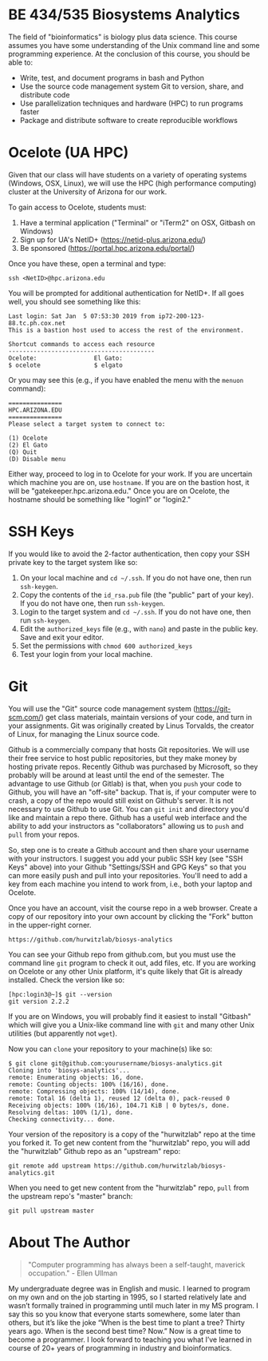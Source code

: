 # BE 434/535 Biosystems Analytics

The field of "bioinformatics" is biology plus data science. This course assumes you have some understanding of the Unix command line and some programming experience. At the conclusion of this course, you should be able to:

* Write, test, and document programs in bash and Python
* Use the source code management system Git to version, share, and distribute code
* Use parallelization techniques and hardware (HPC) to run programs faster
* Package and distribute software to create reproducible workflows

# Ocelote (UA HPC)

Given that our class will have students on a variety of operating systems (Windows, OSX, Linux), we will use the HPC (high performance computing) cluster at the University of Arizona for our work. 

To gain access to Ocelote, students must:

1) Have a terminal application ("Terminal" or "iTerm2" on OSX, Gitbash on Windows)
2) Sign up for UA's NetID+ (https://netid-plus.arizona.edu/)
3) Be sponsored (https://portal.hpc.arizona.edu/portal/)

Once you have these, open a terminal and type:

```
ssh <NetID>@hpc.arizona.edu
```

You will be prompted for additional authentication for NetID+. If all goes well, you should see something like this:

```
Last login: Sat Jan  5 07:53:30 2019 from ip72-200-123-88.tc.ph.cox.net
This is a bastion host used to access the rest of the environment.

Shortcut commands to access each resource
-----------------------------------------
Ocelote:                El Gato:
$ ocelote               $ elgato
```

Or you may see this (e.g., if you have enabled the menu with the `menuon` command):

```
===============
HPC.ARIZONA.EDU
===============
Please select a target system to connect to:

(1) Ocelote
(2) El Gato
(Q) Quit
(D) Disable menu
```

Either way, proceed to log in to Ocelote for your work. If you are uncertain which machine you are on, use `hostname`. If you are on the bastion host, it will be "gatekeeper.hpc.arizona.edu." Once you are on Ocelote, the hostname should be something like "login1" or "login2."

# SSH Keys

If you would like to avoid the 2-factor authentication, then copy your SSH private key to the target system like so: 

1) On your local machine and `cd ~/.ssh`. If you do not have one, then run `ssh-keygen`.
2) Copy the contents of the `id_rsa.pub` file (the "public" part of your key). If you do not have one, then run `ssh-keygen`.
3) Login to the target system and `cd ~/.ssh`. If you do not have one, then run `ssh-keygen`.
4) Edit the `authorized_keys` file (e.g., with `nano`) and paste in the public key. Save and exit your editor.
5) Set the permissions with `chmod 600 authorized_keys`
6) Test your login from your local machine.

# Git 

You will use the "Git" source code management system (https://git-scm.com/) get class materials, maintain versions of your code, and turn in your assignments. Git was originally created by Linus Torvalds, the creator of Linux, for managing the Linux source code.

Github is a commercially company that hosts Git repositories. We will use their free service to host public repositories, but they make money by hosting private repos. Recently Github was purchased by Microsoft, so they probably will be around at least until the end of the semester. The advantage to use Github (or Gitlab) is that, when you `push` your code to Github, you will have an "off-site" backup. That is, if your computer were to crash, a copy of the repo would still exist on Github's server. It is not necessary to use Github to use Git. You can `git init` and directory you'd like and maintain a repo there. Github has a useful web interface and the ability to add your instructors as "collaborators" allowing us to `push` and `pull` from your repos.

So, step one is to create a Github account and then share your username with your instructors. I suggest you add your public SSH key (see "SSH Keys" above) into your Github "Settings/SSH and GPG Keys" so that you can more easily push and pull into your repositories. You'll need to add a key from each machine you intend to work from, i.e., both your laptop and Ocelote.

Once you have an account, visit the course repo in a web browser. Create a copy of our repository into your own account by clicking the "Fork" button in the upper-right corner.

````
https://github.com/hurwitzlab/biosys-analytics
````

You can see your Github repo from github.com, but you must use the command line `git` program to check it out, add files, etc. If you are working on Ocelote or any other Unix platform, it's quite likely that Git is already installed. Check the version like so:

````
[hpc:login3@~]$ git --version
git version 2.2.2
````

If you are on Windows, you will probably find it easiest to install "Gitbash" which will give you a Unix-like command line with `git` and many other Unix utilities (but apparently not `wget`).

Now you can `clone` your repository to your machine(s) like so:

```
$ git clone git@github.com:yourusername/biosys-analytics.git
Cloning into 'biosys-analytics'...
remote: Enumerating objects: 16, done.
remote: Counting objects: 100% (16/16), done.
remote: Compressing objects: 100% (14/14), done.
remote: Total 16 (delta 1), reused 12 (delta 0), pack-reused 0
Receiving objects: 100% (16/16), 104.71 KiB | 0 bytes/s, done.
Resolving deltas: 100% (1/1), done.
Checking connectivity... done.
```

Your version of the repository is a copy of the "hurwitzlab" repo at the time you forked it. To get new content from the "hurwitzlab" repo, you will add the "hurwitzlab" Github repo as an "upstream" repo:

````
git remote add upstream https://github.com/hurwitzlab/biosys-analytics.git
````

When you need to get new content from the "hurwitzlab" repo, `pull` from the upstream repo's "master" branch:

````
git pull upstream master
````

# About The Author

> "Computer programming has always been a self-taught, maverick occupation." - Ellen Ullman

My undergraduate degree was in English and music. I learned to program on my own and on the job starting in 1995, so I started relatively late and wasn’t formally trained in programming until much later in my MS program. I say this so you know that everyone starts somewhere, some later than others, but it’s like the joke “When is the best time to plant a tree? Thirty years ago. When is the second best time? Now.” Now is a great time to become a programmer. I look forward to teaching you what I’ve learned in course of 20+ years of programming in industry and bioinformatics.